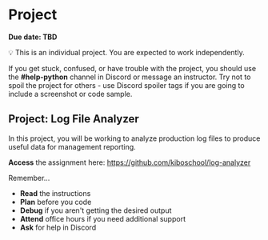 # Project

**Due date: TBD**

💡 This is an individual project. You are expected to work independently.

If you get stuck, confused, or have trouble with the project, you should use the **#help-python** channel in Discord or message an instructor. Try not to spoil the project for others - use Discord spoiler tags if you are going to include a screenshot or code sample.

## Project: Log File Analyzer

In this project, you will be working to analyze production log files to produce useful data for management reporting.

**Access** the assignment here: https://github.com/kiboschool/log-analyzer

Remember...

- **Read** the instructions
- **Plan** before you code
- **Debug** if you aren't getting the desired output
- **Attend** office hours if you need additional support
- **Ask** for help in Discord

